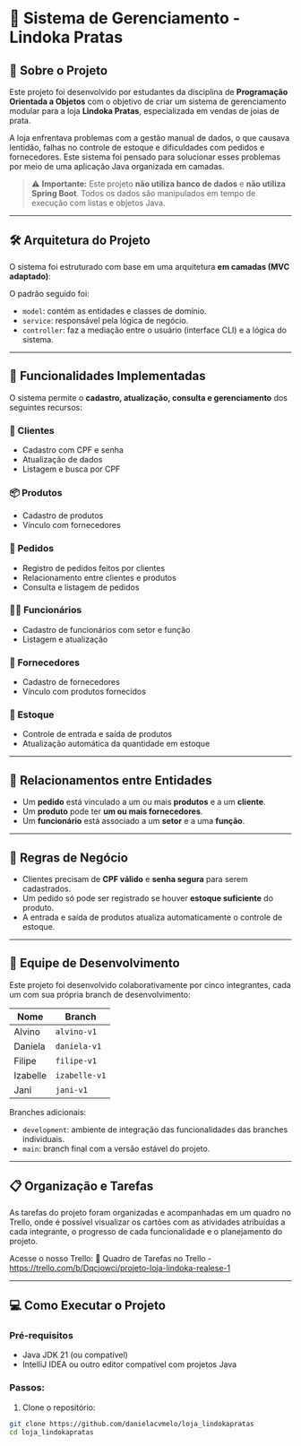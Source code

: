 # 💍 Sistema de Gerenciamento - Lindoka Pratas

## 📖 Sobre o Projeto

Este projeto foi desenvolvido por estudantes da disciplina de **Programação Orientada a Objetos** com o objetivo de criar um sistema de gerenciamento modular para a loja **Lindoka Pratas**, especializada em vendas de joias de prata.

A loja enfrentava problemas com a gestão manual de dados, o que causava lentidão, falhas no controle de estoque e dificuldades com pedidos e fornecedores. Este sistema foi pensado para solucionar esses problemas por meio de uma aplicação Java organizada em camadas.

> ⚠️ **Importante:** Este projeto **não utiliza banco de dados** e **não utiliza Spring Boot**. Todos os dados são manipulados em tempo de execução com listas e objetos Java.

---

## 🛠 Arquitetura do Projeto

O sistema foi estruturado com base em uma arquitetura **em camadas (MVC adaptado)**:


O padrão seguido foi:

- `model`: contém as entidades e classes de domínio.
- `service`: responsável pela lógica de negócio.
- `controller`: faz a mediação entre o usuário (interface CLI) e a lógica do sistema.

---

## 📁 Funcionalidades Implementadas

O sistema permite o **cadastro, atualização, consulta e gerenciamento** dos seguintes recursos:

### 👤 Clientes
- Cadastro com CPF e senha
- Atualização de dados
- Listagem e busca por CPF

### 📦 Produtos
- Cadastro de produtos
- Vínculo com fornecedores

### 🛒 Pedidos
- Registro de pedidos feitos por clientes
- Relacionamento entre clientes e produtos
- Consulta e listagem de pedidos

### 🧑‍💼 Funcionários
- Cadastro de funcionários com setor e função
- Listagem e atualização

### 🚚 Fornecedores
- Cadastro de fornecedores
- Vínculo com produtos fornecidos

### 🏬 Estoque
- Controle de entrada e saída de produtos
- Atualização automática da quantidade em estoque

---

## 🔁 Relacionamentos entre Entidades

- Um **pedido** está vinculado a um ou mais **produtos** e a um **cliente**.
- Um **produto** pode ter **um ou mais fornecedores**.
- Um **funcionário** está associado a um **setor** e a uma **função**.

---

## 🧪 Regras de Negócio

- Clientes precisam de **CPF válido** e **senha segura** para serem cadastrados.
- Um pedido só pode ser registrado se houver **estoque suficiente** do produto.
- A entrada e saída de produtos atualiza automaticamente o controle de estoque.

---

## 👥 Equipe de Desenvolvimento

Este projeto foi desenvolvido colaborativamente por cinco integrantes, cada um com sua própria branch de desenvolvimento:

| Nome      | Branch         |
|-----------|----------------|
| Alvino    | `alvino-v1`    |
| Daniela   | `daniela-v1`   |
| Filipe    | `filipe-v1`    |
| Izabelle  | `izabelle-v1`  |
| Jani      | `jani-v1`      |

Branches adicionais:

- `development`: ambiente de integração das funcionalidades das branches individuais.
- `main`: branch final com a versão estável do projeto.

---
## 📋 Organização e Tarefas
As tarefas do projeto foram organizadas e acompanhadas em um quadro no Trello, onde é possível visualizar os cartões com as atividades atribuídas a cada integrante, o progresso de cada funcionalidade e o planejamento do projeto.

Acesse o nosso Trello:
🔗 Quadro de Tarefas no Trello - https://trello.com/b/Dqcjowci/projeto-loja-lindoka-realese-1

---
## 💻 Como Executar o Projeto

### Pré-requisitos

- Java JDK 21 (ou compatível)
- IntelliJ IDEA ou outro editor compatível com projetos Java

### Passos:

1. Clone o repositório:
```bash
git clone https://github.com/danielacvmelo/loja_lindokapratas
cd loja_lindokapratas
